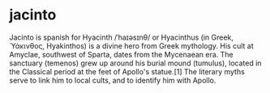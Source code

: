 # jacinto
Jacinto is spanish for Hyacinth /ˈhaɪəsɪnθ/ or Hyacinthus (in Greek, Ὑάκινθος, Hyakinthos) is a divine hero from Greek mythology. His cult at Amyclae, southwest of Sparta, dates from the Mycenaean era. The sanctuary (temenos) grew up around his burial mound (tumulus), located in the Classical period at the feet of Apollo's statue.[1] The literary myths serve to link him to local cults, and to identify him with Apollo.
